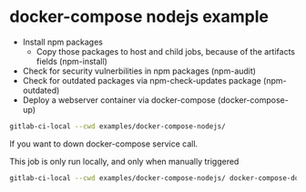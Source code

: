 # docker-compose nodejs example

- Install npm packages
  - Copy those packages to host and child jobs, because of the artifacts fields (npm-install) 
- Check for security vulnerbilities in npm packages (npm-audit)
- Check for outdated packages via npm-check-updates package (npm-outdated)
- Deploy a webserver container via docker-compose (docker-compose-up)


```bash
gitlab-ci-local --cwd examples/docker-compose-nodejs/
```

If you want to down docker-compose service call.

This job is only run locally, and only when manually triggered 
```bash
gitlab-ci-local --cwd examples/docker-compose-nodejs/ docker-compose-down
```
